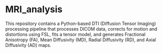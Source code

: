 # MRI_analysis
This repository contains a Python-based DTI (Diffusion Tensor Imaging) processing pipeline that processes DICOM data, corrects for motion and distortions using FSL, fits a tensor model, and generates Fractional Anisotropy (FA), Mean Diffusivity (MD), Radial Diffusivity (RD), and Axial Diffusivity (AD) maps.
